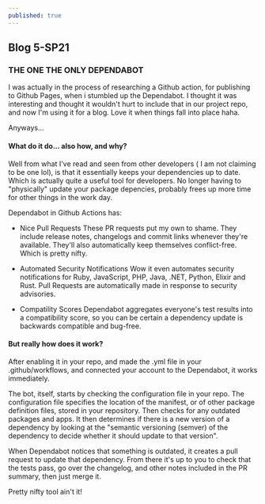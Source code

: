 ```yaml
---
published: true
---
```

## Blog 5-SP21

### THE ONE THE ONLY DEPENDABOT

I was actually in the process of researching a Github action, for publishing to Github Pages, when i stumbled up the Dependabot. I thought it was interesting and thought it wouldn't hurt to include that in our project repo, and now I'm using it for a blog. Love it when things fall into place haha.

Anyways...

#### What do it do... also how, and why?

Well from what I've read and seen from other developers ( I am not claiming to be one lol), is that it essentially keeps your dependencies up to date. Which is actually quite a useful tool for developers. No longer having to "physically" update your package depencies, probably frees up more time for other things in the work day. 

Dependabot in Github Actions has:

- Nice Pull Requests
These PR requests put my own to shame. They include release notes, changelogs and commit links whenever they're available. They'll also automatically keep themselves conflict-free. Which is pretty nifty.

- Automated Security Notifications 
Wow it even automates security notifications for Ruby, JavaScript, PHP, Java, .NET, Python, Elixir and Rust. Pull Requests are automatically made in response to security advisories. 

- Compatility Scores
Dependabot aggregates everyone's test results into a compatibility score, so you can be certain a dependency update is backwards compatible and bug-free.

#### But really how does it work?

After enabling it in your repo, and made the .yml file in your .github/workflows, and connected your account to the Dependabot, it works immediately. 

The bot, itself, starts by checking the configuration file in your repo. The configuration file specifies the location of the manifest, or of other package definition files, stored in your repository. Then checks for any outdated packages and apps. It then determines if there is a new version of a dependency by looking at the "semantic versioning (semver) of the dependency to decide whether it should update to that version".

When Dependabot notices that something is outdated, it creates a pull request to update that dependency. From there it's up to you to check that the tests pass, go over the changelog, and other notes included in the PR summary, then just merge it. 

Pretty nifty tool ain't it!



